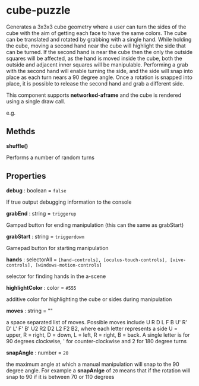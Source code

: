 # cube-puzzle

Generates a 3x3x3 cube geometry where a user can turn the sides of the cube with the aim of getting each face to have the same colors.  The cube can be translated and rotated by grabbing with a single hand. 
While holding the cube, moving a second hand near the cube will highlight the side that can be turned.  If the second hand is near the cube then the only the outside squares will be affected, as the 
hand is moved inside the cube, both the outside and adjacent inner squares will be manipulable. Performing a grab with the second hand will enable turning the side, and the side will snap into 
place as each turn nears a 90 degree angle.  Once a rotation is snapped into place, it is possible to release the second hand and grab a different side. 

This component supports **networked-aframe** and the cube is rendered using a single draw call.

e.g.
<a-entity cube-puzzle="moves: U R' D2 L B L' U2 R2 F U' B F'"></a-entity>

## Methds
**shuffle()**

Performs a number of random turns

## Properties

**debug** : boolean = `false`

If true output debugging information to the console

**grabEnd** : string = `triggerup`

Gampad button for ending manipulation (this can the same as grabStart)

**grabStart** : string = `triggerdown`

Gamepad button for starting manipulation

**hands** : selectorAll = `[hand-controls], [oculus-touch-controls], [vive-controls], [windows-motion-controls]`

selector for finding hands in the a-scene

**highlightColor** : color = `#555`

additive color for highlighting the cube or sides during manipulation

**moves** : string = ""

a space separated list of moves. Possible moves include U R D L F B U' R' D' L' F' B' U2 R2 D2 L2 F2 B2, where each letter represents a side 
U = upper, R = right, D = down, L = left, R = right, B = back. A single letter is for 90 degrees clockwise, ' for counter-clockwise 
and 2 for 180 degree turns

**snapAngle** : number = `20`

the maximum angle at which a manual manipulation will snap to the 90 degree angle. For example a **snapAnlge** of `20` means that
if the rotation will snap to 90 if it is between 70 or 110 degrees